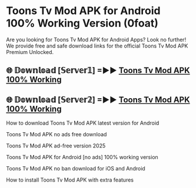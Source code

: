 # Toons Tv Mod APK for Android 100% Working Version (0foat)

Are you looking for Toons Tv Mod APK for Android Apps? Look no further! We provide free and safe download links for the official Toons Tv Mod APK Premium Unlocked.

## 🌐 𝔻𝕠𝕨𝕟𝕝𝕠𝕒𝕕 [𝕊𝕖𝕣𝕧𝕖𝕣𝟙] =►► [Toons Tv Mod APK 100% Working](https://modyoloo.pages.dev?q=Toons+Tv+Mod+APK)

## 🌐 𝔻𝕠𝕨𝕟𝕝𝕠𝕒𝕕 [𝕊𝕖𝕣𝕧𝕖𝕣𝟚] =►► [Toons Tv Mod APK 100% Working](https://modyoloo.pages.dev?q=Toons+Tv+Mod+APK)

How to download Toons Tv Mod APK latest version for Android

Toons Tv Mod APK no ads free download

Toons Tv Mod APK ad-free version 2025

Toons Tv Mod APK for Android [no ads] 100% working version

Toons Tv Mod APK no ban download for iOS and Android

How to install Toons Tv Mod APK with extra features